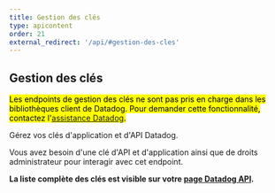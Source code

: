 ```yaml
---
title: Gestion des clés
type: apicontent
order: 21
external_redirect: '/api/#gestion-des-cles'
---
```

## Gestion des clés

<mark>Les endpoints de gestion des clés ne sont pas pris en charge dans les bibliothèques client de Datadog. Pour demander cette fonctionnalité, contactez l'[assistance Datadog][1].</mark>

Gérez vos clés d'application et d'API Datadog.

Vous avez besoin d'une clé d'API et d'application ainsi que de droits administrateur pour interagir avec cet endpoint.

**La liste complète des clés est visible sur votre [page Datadog API][2].**

[1]: /fr/help
[2]: https://app.datadoghq.com/account/settings#api